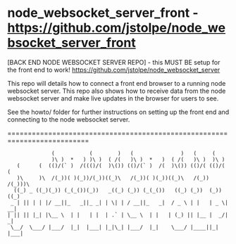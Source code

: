 # node_websocket_server_front - https://github.com/jstolpe/node_websocket_server_front

[BACK END NODE WEBSOCKET SERVER REPO] - this MUST BE setup for the front end to work!
https://github.com/jstolpe/node_websocket_server

This repo will details how to connect a front end browser to a running node 
websocket server. This repo also shows how to receive data from the node
websocket server and make live updates in the browser for users to see.

See the howto/ folder for further instructions on setting up the front end
and connecting to the node websocket server.

==========================================================================
    
                  (           (        )   (               )   (     (         
                  )\ )  *   ) )\ )  ( /(   )\ )  *   )  ( /(   )\ )  )\ )      
       (      (  (()/(` )  /((()/(  )\()) (()/(` )  /(  )\()) (()/( (()/( (    
       )\     )\  /(_))( )(_))/(_))((_)\   /(_))( )(_))((_)\   /(_)) /(_)))\   
      ((_) _ ((_)(_)) (_(_())(_))   _((_) (_)) (_(_())   ((_) (_))  (_)) ((_)  
     _ | || | | |/ __||_   _||_ _| | \| | / __||_   _|  / _ \ | |   | _ \| __| 
    | || || |_| |\__ \  | |   | |  | .` | \__ \  | |   | (_) || |__ |  _/| _|  
     \__/  \___/ |___/  |_|  |___| |_|\_| |___/  |_|    \___/ |____||_|  |___|
